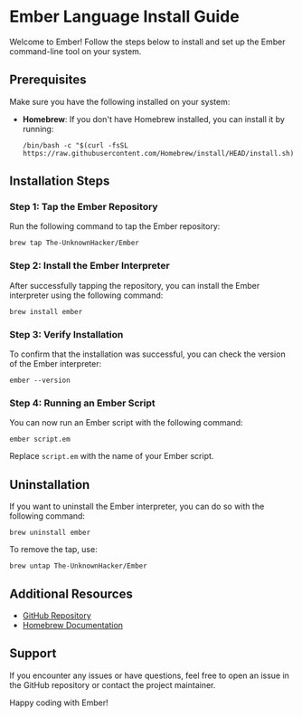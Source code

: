 # Ember Language Install Guide

Welcome to Ember! Follow the steps below to install and set up the Ember command-line tool on your system.

## Prerequisites

Make sure you have the following installed on your system:

- **Homebrew**: If you don't have Homebrew installed, you can install it by running:

    ```
    /bin/bash -c "$(curl -fsSL https://raw.githubusercontent.com/Homebrew/install/HEAD/install.sh)"
    ```

## Installation Steps

### Step 1: Tap the Ember Repository

Run the following command to tap the Ember repository:

```
brew tap The-UnknownHacker/Ember
```

### Step 2: Install the Ember Interpreter

After successfully tapping the repository, you can install the Ember interpreter using the following command:

```
brew install ember
```

### Step 3: Verify Installation

To confirm that the installation was successful, you can check the version of the Ember interpreter:

```
ember --version
```

### Step 4: Running an Ember Script

You can now run an Ember script with the following command:

```
ember script.em
```

Replace `script.em` with the name of your Ember script.

## Uninstallation

If you want to uninstall the Ember interpreter, you can do so with the following command:

```
brew uninstall ember
```

To remove the tap, use:

```
brew untap The-UnknownHacker/Ember
```

## Additional Resources

- [GitHub Repository](https://github.com/The-UnknownHacker/Ember)
- [Homebrew Documentation](https://docs.brew.sh)

## Support

If you encounter any issues or have questions, feel free to open an issue in the GitHub repository or contact the project maintainer.

Happy coding with Ember!
